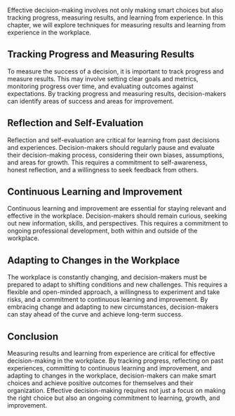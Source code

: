 
Effective decision-making involves not only making smart choices but also tracking progress, measuring results, and learning from experience. In this chapter, we will explore techniques for measuring results and learning from experience in the workplace.

Tracking Progress and Measuring Results
---------------------------------------

To measure the success of a decision, it is important to track progress and measure results. This may involve setting clear goals and metrics, monitoring progress over time, and evaluating outcomes against expectations. By tracking progress and measuring results, decision-makers can identify areas of success and areas for improvement.

Reflection and Self-Evaluation
------------------------------

Reflection and self-evaluation are critical for learning from past decisions and experiences. Decision-makers should regularly pause and evaluate their decision-making process, considering their own biases, assumptions, and areas for growth. This requires a commitment to self-awareness, honest reflection, and a willingness to seek feedback from others.

Continuous Learning and Improvement
-----------------------------------

Continuous learning and improvement are essential for staying relevant and effective in the workplace. Decision-makers should remain curious, seeking out new information, skills, and perspectives. This requires a commitment to ongoing professional development, both within and outside of the workplace.

Adapting to Changes in the Workplace
------------------------------------

The workplace is constantly changing, and decision-makers must be prepared to adapt to shifting conditions and new challenges. This requires a flexible and open-minded approach, a willingness to experiment and take risks, and a commitment to continuous learning and improvement. By embracing change and adapting to new circumstances, decision-makers can stay ahead of the curve and achieve long-term success.

Conclusion
----------

Measuring results and learning from experience are critical for effective decision-making in the workplace. By tracking progress, reflecting on past experiences, committing to continuous learning and improvement, and adapting to changes in the workplace, decision-makers can make smart choices and achieve positive outcomes for themselves and their organization. Effective decision-making requires not just a focus on making the right choice but also an ongoing commitment to learning, growth, and improvement.
